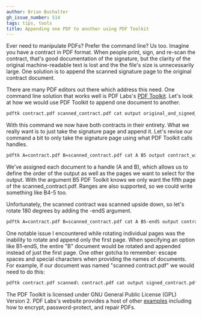 ```yaml
---
author: Brian Buchalter
gh_issue_number: 514
tags: tips, tools
title: Appending one PDF to another using PDF Toolkit
---
```




Ever need to manipulate PDFs?  Prefer the command line? Us too.  Imagine you have a contract in PDF format.  When people print, sign, and re-scan the contract, that's good documentation of the signature, but the clarity of the original machine-readable text is lost and the the file's size is unnecessarily large.  One solution is to append the scanned signature page to the original contract document.

There are many PDF editors out there which address this need.  One command line solution that works well is PDF Labs's [PDF Toolkit](http://www.pdflabs.com/docs/pdftk-man-page/).  Let's look at how we would use PDF Toolkit to append one document to another.

```bash
pdftk contract.pdf scanned_contract.pdf cat output original_and_signed_contract.pdf
```

With this command we now have both contracts in their entirety.  What we really want is to just take the signature page and append it.  Let's revise our command a bit to only take the signature page using what PDF Toolkit calls handles.

```bash
pdftk A=contract.pdf B=scanned_contract.pdf cat A B5 output contract_with_signature_attached.pdf
```

We've assigned each document to a handle (A and B), which allows us to define the order of the output as well as the pages we want to select for the output.  With the argument B5 PDF Toolkit knows we only want the fifth page of the scanned_contract.pdf.  Ranges are also supported, so we could write something like B4-5 too.

Unfortunately, the scanned contract was scanned upside down, so let's rotate 180 degrees by adding the -endS argument.

```bash
pdftk A=contract.pdf B=scanned_contract.pdf cat A B5-endS output contract_with_signature_attached.pdf
```

One notable issue I encountered while rotating individual pages was the inability to rotate and append only the first page.  When specifying an option like B1-endS, the entire "B" document would be rotated and appended instead of just the first page. One other gotcha to remember: escape spaces and special characters when providing the names of documents.  For example, if our document was named "scanned contract.pdf" we would need to do this:

```bash
pdftk contract.pdf scanned\ contract.pdf cat output signed_contract.pdf
```

The PDF Toolkit is licensed under GNU General Public License (GPL) Version 2.  PDF Labs's website provides a host of other [examples](http://www.pdflabs.com/docs/pdftk-cli-examples/) including how to encrypt, password-protect, and repair PDFs.


